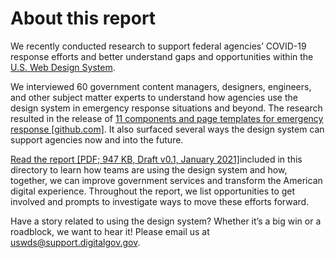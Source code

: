 # About this report

We recently conducted research to support federal agencies’ COVID-19 response efforts and better understand gaps and opportunities within the [U.S. Web Design System](https://designsystem.digital.gov/).

We interviewed 60 government content managers, designers, engineers, and other subject matter experts to understand how agencies use the design system in emergency response situations and beyond. The research resulted in the release of [11 components and page templates for emergency response [github.com]](https://github.com/uswds/uswds/releases/tag/v2.10.0). It also surfaced several ways the design system can support agencies now and into the future.

[Read the report [PDF; 947 KB, Draft v0.1, January 2021]](Transforming-the-American-digital-experience-v0.1-DRAFT.pdf)included in this directory to learn how teams are using the design system and how, together, we can improve government services and transform the American digital experience. Throughout the report, we list opportunities to get involved and prompts to investigate ways to move these efforts forward.

Have a story related to using the design system? Whether it’s a big win or a roadblock, we want to hear it! Please email us at uswds@support.digitalgov.gov.

